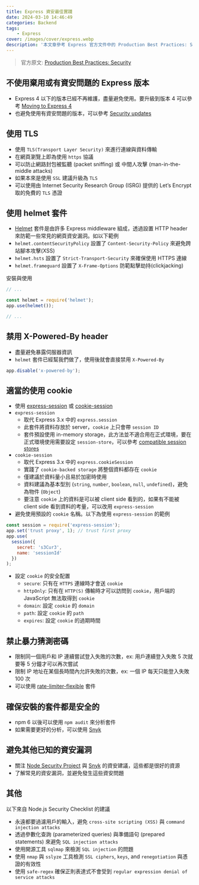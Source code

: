 ```yaml
---
title: Express 資安最佳實踐
date: 2024-03-10 14:46:49
categories: Backend
tags:
    - Express
cover: /images/cover/express.webp
description: '本文章參考 Express 官方文件中的 Production Best Practices: Security，逐項列出官方推薦的最佳實踐，確保我們在開發 Express 應用時，能有效的防範資安漏洞'
---
```


> 官方原文: [Production Best Practices: Security](https://expressjs.com/en/advanced/best-practice-security.html)

## 不使用棄用或有資安問題的 Express 版本

- Express 4 以下的版本已經不再維護，盡量避免使用。要升級到版本 4 可以參考 [Moving to Express 4](https://expressjs.com/en/guide/migrating-4.html)
- 也避免使用有資安問題的版本，可以參考 [Security updates](https://expressjs.com/en/advanced/security-updates.html)

## 使用 TLS

- 使用 `TLS(Transport Layer Security)` 來進行連線與資料傳輸
- 在網頁瀏覽上即為使用 `https` 協議
- 可以防止網路封包被監聽 (packet sniffing) 或 中間人攻擊 (man-in-the-middle attacks)
- 如果本來是使用 `SSL` 建議升級為 `TLS`
- 可以使用由 Internet Security Research Group (ISRG) 提供的 Let’s Encrypt 取的免費的 `TLS` 憑證

## 使用 helmet 套件

- [Helmet](https://helmetjs.github.io/) 套件是由許多 Express middleware 組成，透過設置 HTTP header 來防範一些常見的網頁資安漏洞。如以下範例
- `helmet.contentSecurityPolicy` 設置了 `Content-Security-Policy` 來避免跨站腳本攻擊(XSS)
- `helmet.hsts` 設置了 `Strict-Transport-Security` 來確保使用 HTTPS 連線
- `helmet.frameguard` 設置了 `X-Frame-Options` 防範點擊劫持(clickjacking)

安裝與使用

```JavaScript
// ...

const helmet = require('helmet');
app.use(helmet());

// ...
```

## 禁用 X-Powered-By header

- 盡量避免暴露伺服器資訊
- `helmet` 套件已經幫我們做了，使用後就會直接禁用 `X-Powered-By`

```JavaScript
app.disable('x-powered-by');
```

## 適當的使用 cookie

- 使用 [express-session](https://www.npmjs.com/package/express-session) 或 [cookie-session](https://www.npmjs.com/package/cookie-session)
- `express-session`
    - 取代 Express 3.x 中的 `express.session`
    - 此套件將資料存放於 server，`cookie` 上只會帶 `session ID`
    - 套件預設使用 in-memory storage，此方法並不適合用在正式環境，要在正式環境使用需要設定 `session-store`，可以參考 [compatible session stores](https://github.com/expressjs/session#compatible-session-stores)
- `cookie-session`
    - 取代 Express 3.x 中的 `express.cookieSession`
    - 實踐了 `cookie-backed storage` 將整個資料都存在 `cookie`
    - 僅建議於資料量小且易於加密時使用
    - 資料建議為基本型別 (`string`, `number`, `boolean`, `null`, `undefined`)，避免為物件 (`Object`)
    - 要注意 `cookie` 上的資料是可以被 client side 看到的，如果有不能被 client side 看到資料的考量，可以改用 `express-session`
- 避免使用預設的 `cookie` 名稱。以下為使用 `express-session` 的範例

```JavaScript
const session = require('express-session');
app.set('trust proxy', 1); // trust first proxy
app.use(
  session({
    secret: 's3Cur3',
    name: 'sessionId'
  })
);
```

- 設定 `cookie` 的安全配置
    - `secure`: 只有在 `HTTPS` 連線時才會送 `cookie`
    - `httpOnly`: 只有在 `HTTP(S)` 傳輸時才可以訪問到 `cookie`，用戶端的 JavaScript 無法取得到 `cookie`
    - `domain`: 設定 `cookie` 的 `domain`
    - `path`: 設定 `cookie` 的 `path`
    - `expires`: 設定 `cookie` 的過期時間

## 禁止暴力猜測密碼

- 限制同一個用戶和 IP 連續嘗試登入失敗的次數，ex: 用戶連續登入失敗 5 次就要等 5 分鐘才可以再次嘗試
- 限制 IP 地址在某個長時間內允許失敗的次數，ex: 一個 IP 每天只能登入失敗 100 次
- 可以使用 [rate-limiter-flexible](https://github.com/animir/node-rate-limiter-flexible) 套件

## 確保安裝的套件都是安全的

- npm 6 以後可以使用 `npm audit` 來分析套件
- 如果需要更好的分析，可以使用 [Snyk](https://snyk.io/)

## 避免其他已知的資安漏洞

- 關注 [Node Security Project](https://github.com/advisories) 與 [Snyk](https://security.snyk.io/) 的資安建議，這些都是很好的資源
- 了解常見的資安漏洞，並避免發生這些資安問題

## 其他

以下來自 Node.js Security Checklist 的建議

- 永遠都要過濾用戶的輸入，避免 `cross-site scripting (XSS)` 與 `command injection attacks`
- 透過參數化查詢 (parameterized queries) 與準備語句 (prepared statements) 來避免 `SQL injection attacks`
- 使用開源工具 `sqlmap` 來檢測 `SQL injection` 的問題
- 使用 `nmap` 與 `sslyze` 工具檢測 `SSL ciphers`, `keys`, and `renegotiation` 與憑證的有效性
- 使用 `safe-regex` 確保正則表達式不會受到 `regular expression denial of service attacks`